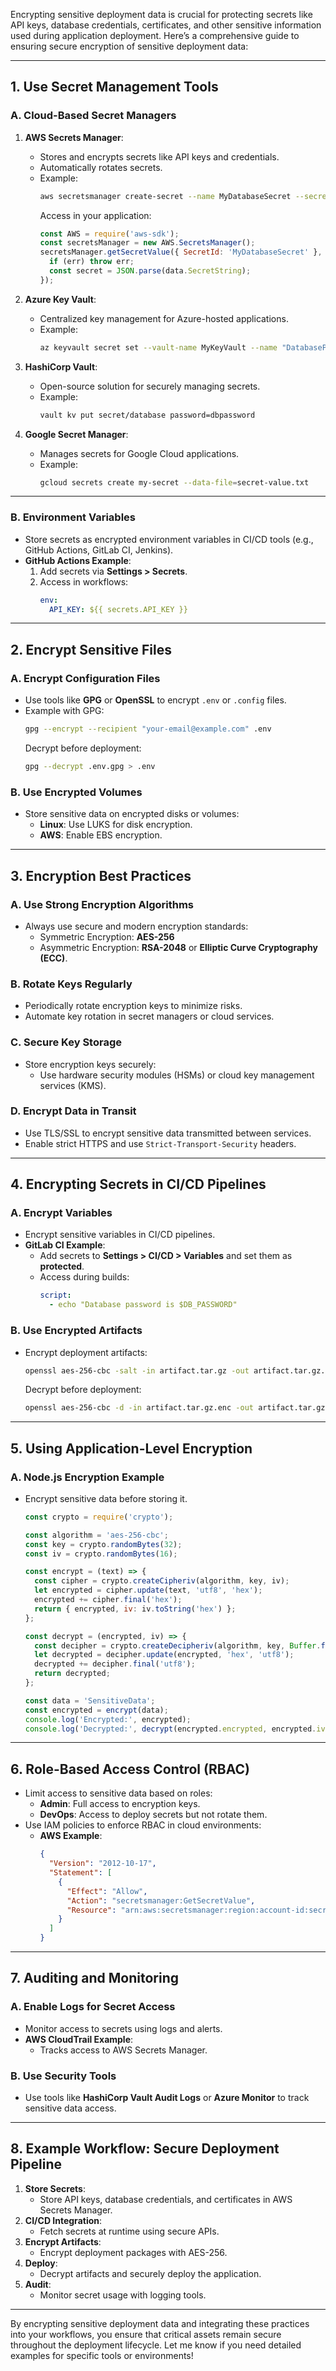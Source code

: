 Encrypting sensitive deployment data is crucial for protecting secrets like API keys, database credentials, certificates, and other sensitive information used during application deployment. Here’s a comprehensive guide to ensuring secure encryption of sensitive deployment data:

---

## **1. Use Secret Management Tools**

### **A. Cloud-Based Secret Managers**
1. **AWS Secrets Manager**:
   - Stores and encrypts secrets like API keys and credentials.
   - Automatically rotates secrets.
   - Example:
     ```bash
     aws secretsmanager create-secret --name MyDatabaseSecret --secret-string '{"username":"dbuser","password":"dbpass"}'
     ```
     Access in your application:
     ```javascript
     const AWS = require('aws-sdk');
     const secretsManager = new AWS.SecretsManager();
     secretsManager.getSecretValue({ SecretId: 'MyDatabaseSecret' }, (err, data) => {
       if (err) throw err;
       const secret = JSON.parse(data.SecretString);
     });
     ```

2. **Azure Key Vault**:
   - Centralized key management for Azure-hosted applications.
   - Example:
     ```bash
     az keyvault secret set --vault-name MyKeyVault --name "DatabasePassword" --value "dbpassword"
     ```

3. **HashiCorp Vault**:
   - Open-source solution for securely managing secrets.
   - Example:
     ```bash
     vault kv put secret/database password=dbpassword
     ```

4. **Google Secret Manager**:
   - Manages secrets for Google Cloud applications.
   - Example:
     ```bash
     gcloud secrets create my-secret --data-file=secret-value.txt
     ```

---

### **B. Environment Variables**
- Store secrets as encrypted environment variables in CI/CD tools (e.g., GitHub Actions, GitLab CI, Jenkins).
- **GitHub Actions Example**:
  1. Add secrets via **Settings > Secrets**.
  2. Access in workflows:
     ```yaml
     env:
       API_KEY: ${{ secrets.API_KEY }}
     ```

---

## **2. Encrypt Sensitive Files**

### **A. Encrypt Configuration Files**
- Use tools like **GPG** or **OpenSSL** to encrypt `.env` or `.config` files.
- Example with GPG:
  ```bash
  gpg --encrypt --recipient "your-email@example.com" .env
  ```
  Decrypt before deployment:
  ```bash
  gpg --decrypt .env.gpg > .env
  ```

### **B. Use Encrypted Volumes**
- Store sensitive data on encrypted disks or volumes:
  - **Linux**: Use LUKS for disk encryption.
  - **AWS**: Enable EBS encryption.

---

## **3. Encryption Best Practices**

### **A. Use Strong Encryption Algorithms**
- Always use secure and modern encryption standards:
  - Symmetric Encryption: **AES-256**
  - Asymmetric Encryption: **RSA-2048** or **Elliptic Curve Cryptography (ECC)**.

### **B. Rotate Keys Regularly**
- Periodically rotate encryption keys to minimize risks.
- Automate key rotation in secret managers or cloud services.

### **C. Secure Key Storage**
- Store encryption keys securely:
  - Use hardware security modules (HSMs) or cloud key management services (KMS).

### **D. Encrypt Data in Transit**
- Use TLS/SSL to encrypt sensitive data transmitted between services.
- Enable strict HTTPS and use `Strict-Transport-Security` headers.

---

## **4. Encrypting Secrets in CI/CD Pipelines**

### **A. Encrypt Variables**
- Encrypt sensitive variables in CI/CD pipelines.
- **GitLab CI Example**:
  - Add secrets to **Settings > CI/CD > Variables** and set them as **protected**.
  - Access during builds:
    ```yaml
    script:
      - echo "Database password is $DB_PASSWORD"
    ```

### **B. Use Encrypted Artifacts**
- Encrypt deployment artifacts:
  ```bash
  openssl aes-256-cbc -salt -in artifact.tar.gz -out artifact.tar.gz.enc -k PASSWORD
  ```
  Decrypt before deployment:
  ```bash
  openssl aes-256-cbc -d -in artifact.tar.gz.enc -out artifact.tar.gz -k PASSWORD
  ```

---

## **5. Using Application-Level Encryption**

### **A. Node.js Encryption Example**
- Encrypt sensitive data before storing it.
  ```javascript
  const crypto = require('crypto');

  const algorithm = 'aes-256-cbc';
  const key = crypto.randomBytes(32);
  const iv = crypto.randomBytes(16);

  const encrypt = (text) => {
    const cipher = crypto.createCipheriv(algorithm, key, iv);
    let encrypted = cipher.update(text, 'utf8', 'hex');
    encrypted += cipher.final('hex');
    return { encrypted, iv: iv.toString('hex') };
  };

  const decrypt = (encrypted, iv) => {
    const decipher = crypto.createDecipheriv(algorithm, key, Buffer.from(iv, 'hex'));
    let decrypted = decipher.update(encrypted, 'hex', 'utf8');
    decrypted += decipher.final('utf8');
    return decrypted;
  };

  const data = 'SensitiveData';
  const encrypted = encrypt(data);
  console.log('Encrypted:', encrypted);
  console.log('Decrypted:', decrypt(encrypted.encrypted, encrypted.iv));
  ```

---

## **6. Role-Based Access Control (RBAC)**

- Limit access to sensitive data based on roles:
  - **Admin**: Full access to encryption keys.
  - **DevOps**: Access to deploy secrets but not rotate them.
- Use IAM policies to enforce RBAC in cloud environments:
  - **AWS Example**:
    ```json
    {
      "Version": "2012-10-17",
      "Statement": [
        {
          "Effect": "Allow",
          "Action": "secretsmanager:GetSecretValue",
          "Resource": "arn:aws:secretsmanager:region:account-id:secret:secret-name"
        }
      ]
    }
    ```

---

## **7. Auditing and Monitoring**

### **A. Enable Logs for Secret Access**
- Monitor access to secrets using logs and alerts.
- **AWS CloudTrail Example**:
  - Tracks access to AWS Secrets Manager.

### **B. Use Security Tools**
- Use tools like **HashiCorp Vault Audit Logs** or **Azure Monitor** to track sensitive data access.

---

## **8. Example Workflow: Secure Deployment Pipeline**

1. **Store Secrets**:
   - Store API keys, database credentials, and certificates in AWS Secrets Manager.
2. **CI/CD Integration**:
   - Fetch secrets at runtime using secure APIs.
3. **Encrypt Artifacts**:
   - Encrypt deployment packages with AES-256.
4. **Deploy**:
   - Decrypt artifacts and securely deploy the application.
5. **Audit**:
   - Monitor secret usage with logging tools.

---

By encrypting sensitive deployment data and integrating these practices into your workflows, you ensure that critical assets remain secure throughout the deployment lifecycle. Let me know if you need detailed examples for specific tools or environments!